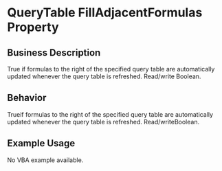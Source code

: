 # QueryTable FillAdjacentFormulas Property

## Business Description
True if formulas to the right of the specified query table are automatically updated whenever the query table is refreshed. Read/write Boolean.

## Behavior
Trueif formulas to the right of the specified query table are automatically updated whenever the query table is refreshed. Read/writeBoolean.

## Example Usage
No VBA example available.